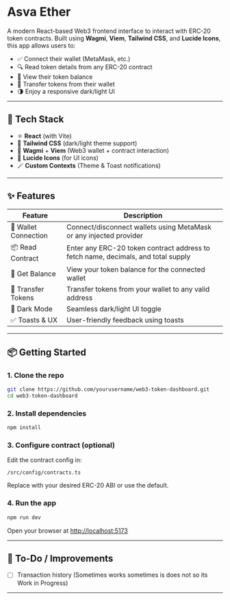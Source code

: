 # Asva Ether

A modern React-based Web3 frontend interface to interact with ERC-20 token contracts. Built using **Wagmi**, **Viem**, **Tailwind CSS**, and **Lucide Icons**, this app allows users to:

- ✅ Connect their wallet (MetaMask, etc.)
- 🔍 Read token details from any ERC-20 contract
- 👛 View their token balance
- 💸 Transfer tokens from their wallet
- 🌗 Enjoy a responsive dark/light UI

---

## 🔧 Tech Stack

- ⚛️ **React** (with Vite)
- 🎨 **Tailwind CSS** (dark/light theme support)
- 🦄 **Wagmi** + **Viem** (Web3 wallet + contract interaction)
- 🔌 **Lucide Icons** (for UI icons)
- 🪄 **Custom Contexts** (Theme & Toast notifications)

---

## ✨ Features

| Feature              | Description |
|----------------------|-------------|
| 🔐 Wallet Connection | Connect/disconnect wallets using MetaMask or any injected provider |
| 📦 Read Contract     | Enter any ERC-20 token contract address to fetch name, decimals, and total supply |
| 👛 Get Balance       | View your token balance for the connected wallet |
| 🔄 Transfer Tokens   | Transfer tokens from your wallet to any valid address |
| 🌙 Dark Mode         | Seamless dark/light UI toggle |
| ✅ Toasts & UX       | User-friendly feedback using toasts |

---

## 📦 Getting Started

### 1. Clone the repo

```bash
git clone https://github.com/yourusername/web3-token-dashboard.git
cd web3-token-dashboard
```

### 2. Install dependencies

```bash
npm install
```

### 3. Configure contract (optional)

Edit the contract config in:

```
/src/config/contracts.ts
```

Replace with your desired ERC-20 ABI or use the default.

### 4. Run the app

```bash
npm run dev
```

Open your browser at [http://localhost:5173](http://localhost:5173)

---

## 📝 To-Do / Improvements
- [ ] Transaction history (Sometimes works sometimes is does not so its Work in Progress)
---
